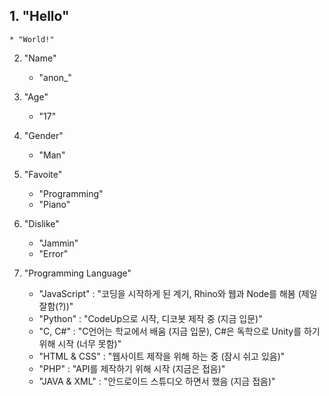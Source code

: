 ## 1. "Hello"
    * "World!"

2. "Name"
    * "anon_"

3. "Age"
    * "17"

4. "Gender"
    * "Man"

5. "Favoite"
    * "Programming"
    * "Piano"

6. "Dislike"
    * "Jammin"
    * "Error"

7. "Programming Language"
    * "JavaScript" : "코딩을 시작하게 된 계기, Rhino와 웹과 Node를 해봄 (제일 잘함(?))"
    * "Python" : "CodeUp으로 시작, 디코봇 제작 중 (지금 입문)"
    * "C, C#" : "C언어는 학교에서 배움 (지금 입문), C#은 독학으로 Unity를 하기 위해 시작 (너무 못함)"
    * "HTML & CSS" : "웹사이트 제작을 위해 하는 중 (잠시 쉬고 있음)"
    * "PHP" : "API를 제작하기 위해 시작 (지금은 접음)"
    * "JAVA & XML" : "안드로이드 스튜디오 하면서 했음 (지금 접음)"
